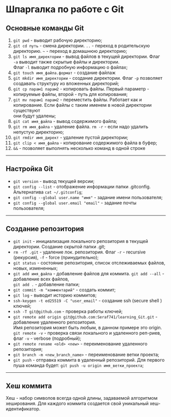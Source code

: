 # Шпаргалка по работе с Git

## Основные команды Git

1. ```git pwd``` - выводит рабочую директорию;  
2. ```git cd путь``` - смена директории. ```..``` - переход в родительскую директорию. ```~``` - переход в домашнюю директорию;
3. ```git ls имя_директории``` - вывод файлов в текущей директории. Флаг ```-а``` выводит также скрытые файлы и директории.<br>Флаг ```-l``` выводит подробную информацию о файлах; 
4. ```git touch имя_файла.формат``` - создание файлаж
5. ```git mkdir имя_директории``` - создание директории. Флаг ```-p``` позволяет создавать структуру из вложенных директорий;
6. ```git cp парам1 парам2``` - копировать файлы. Первый параметр - копируемые файлы, второй - путь для копирования;
7. ```git mv парам1 парам2``` - переместить файлы. Работает как и копирование. Если файлы с таким именем в новой директории существуют <br>они будут удалены;
8. ```git cat имя_файла``` - вывод содержимого файла;
9. ```git rm имя_файла``` - удаление файла. ```rm -r``` - если надо удалить непустую директорию;
10. ```git rmdir имя_директ``` - удаление пустой директории;
11. ```git clip < имя_файла``` - копирование содержимого файла в буфер;
12. ```&&``` - позволяет выполнять несколько команд в одной строке

---

## Настройка Git

* ```git version``` - вывод текущей версии;
* ```git config --list``` - отображение информации папки .gitconfig. Альтернатива ```cat ~/.gitconfig```;
* ```git config --global user.name "имя"``` - задание имени пользователя;
* ```git config --global user.email "email"``` - задание почты пользователя;

---

## Создание репозитория

- ```git init``` - инициализация локального репозитория в текущей директории. Создание скрытой папки .git;
- ```rm -rf .git``` - удаление лок. репозитория. Флаг ```-r``` - recursive (рекурсия), ```-f``` - force (принудительно);
- ```git status``` - состояние репозитория, список отслеживаемых файлов, новых, измененных;
- ```git add имя_файла``` - добавление файлов для коммита. ```git add --all``` - добавление всех файлов,<br>```git add .``` - добавление папки;
- ```git commit -m "комментарий"``` - создать коммит;
- ```git log``` - выводит историю коммитов;
- ```ssh-keygen -t ed25519 -C "user_email"``` - создание ssh (secure shell ) ключей;
- ```ssh -T git@github.com``` - проверка работы ключей;
- ```git remote add origin git@github.com:Seraf741/learning_Git.git``` - добавление удаленного репозитория.<br>Имя репозитория может быть любым, в данном примере это origin.<br>```git remote -v``` - проверка связи локального и удаленного реп-риев, флаг ```-v``` - verbose (подробный);
- ```git remote rename <old> <new>``` - переименование удаленного репозитория;
- ```git branch -m <new_branch_name>``` - переименование ветки проекта;
- ```git push``` - отправка коммита в удаленный репозиторий. Для первого пуша команда будет: ```git push -u origin имя_ветки_проекта```;

---

## Хеш коммита

Хеш - набор символов всегда одной длины, задаваемой алгоритмом хеширования. Для каждого коммита создается свой уникальный хеш-идентификатор.<br>

